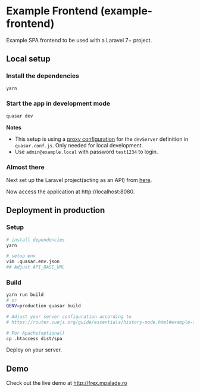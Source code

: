 # Example Frontend (example-frontend)

Example SPA frontend to be used with a Laravel 7+ project.

## Local setup

### Install the dependencies

```bash
yarn
```

### Start the app in development mode

```bash
quasar dev
```

**Notes**

- This setup is using a [proxy configuration](https://github.com/training-yoyosan/example-frontend/blob/master/quasar.conf.js#L76) for the `devServer` definition in `quasar.conf.js`. Only needed for local development.
- Use `admin@example.local` with password `test1234` to login.

### Almost there

Next set up the Laravel project(acting as an API) from [here](https://github.com/training-yoyosan/example-backend).

Now access the application at http://localhost:8080.

## Deployment in production

### Setup

```bash
# install dependencies
yarn

# setup env
vim .quasar.env.json
## Adjust API_BASE_URL
```

### Build

```bash
yarn run build
# or
QENV=production quasar build

# Adjust your server configuration according to
# https://router.vuejs.org/guide/essentials/history-mode.html#example-server-configurations

# For Apache(optional)
cp .htaccess dist/spa
```

Deploy on your server.

## Demo

Check out the live demo at http://frex.mpalade.ro
